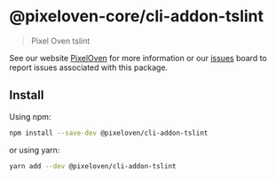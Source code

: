# @pixeloven-core/cli-addon-tslint

> Pixel Oven tslint

See our website [PixelOven](https://www.pixeloven.com/) for more information or our [issues](https://github.com/pixeloven/pixeloven/issues) board to report issues associated with this package.

## Install

Using npm:

```sh
npm install --save-dev @pixeloven/cli-addon-tslint
```

or using yarn:

```sh
yarn add --dev @pixeloven/cli-addon-tslint
```
